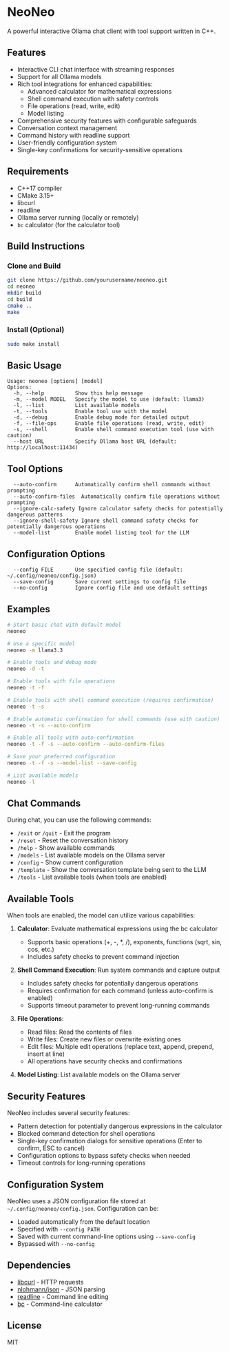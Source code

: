 # NeoNeo

A powerful interactive Ollama chat client with tool support written in C++.

## Features

- Interactive CLI chat interface with streaming responses
- Support for all Ollama models
- Rich tool integrations for enhanced capabilities:
  - Advanced calculator for mathematical expressions
  - Shell command execution with safety controls
  - File operations (read, write, edit)
  - Model listing
- Comprehensive security features with configurable safeguards
- Conversation context management
- Command history with readline support
- User-friendly configuration system
- Single-key confirmations for security-sensitive operations

## Requirements

- C++17 compiler
- CMake 3.15+
- libcurl
- readline
- Ollama server running (locally or remotely)
- `bc` calculator (for the calculator tool)

## Build Instructions

### Clone and Build

```bash
git clone https://github.com/yourusername/neoneo.git
cd neoneo
mkdir build
cd build
cmake ..
make
```

### Install (Optional)

```bash
sudo make install
```

## Basic Usage

```
Usage: neoneo [options] [model]
Options:
  -h, --help          Show this help message
  -m, --model MODEL   Specify the model to use (default: llama3)
  -l, --list          List available models
  -t, --tools         Enable tool use with the model
  -d, --debug         Enable debug mode for detailed output
  -f, --file-ops      Enable file operations (read, write, edit)
  -s, --shell         Enable shell command execution tool (use with caution)
  --host URL          Specify Ollama host URL (default: http://localhost:11434)
```

## Tool Options

```
  --auto-confirm      Automatically confirm shell commands without prompting
  --auto-confirm-files  Automatically confirm file operations without prompting
  --ignore-calc-safety Ignore calculator safety checks for potentially dangerous patterns
  --ignore-shell-safety Ignore shell command safety checks for potentially dangerous operations
  --model-list        Enable model listing tool for the LLM
```

## Configuration Options

```
  --config FILE       Use specified config file (default: ~/.config/neoneo/config.json)
  --save-config       Save current settings to config file
  --no-config         Ignore config file and use default settings
```

## Examples

```bash
# Start basic chat with default model
neoneo

# Use a specific model
neoneo -m llama3.3

# Enable tools and debug mode
neoneo -d -t

# Enable tools with file operations
neoneo -t -f

# Enable tools with shell command execution (requires confirmation)
neoneo -t -s

# Enable automatic confirmation for shell commands (use with caution)
neoneo -t -s --auto-confirm

# Enable all tools with auto-confirmation
neoneo -t -f -s --auto-confirm --auto-confirm-files

# Save your preferred configuration
neoneo -t -f -s --model-list --save-config

# List available models
neoneo -l
```

## Chat Commands

During chat, you can use the following commands:

- `/exit` or `/quit` - Exit the program
- `/reset` - Reset the conversation history
- `/help` - Show available commands
- `/models` - List available models on the Ollama server
- `/config` - Show current configuration
- `/template` - Show the conversation template being sent to the LLM
- `/tools` - List available tools (when tools are enabled)

## Available Tools

When tools are enabled, the model can utilize various capabilities:

1. **Calculator**: Evaluate mathematical expressions using the bc calculator
   - Supports basic operations (+, -, *, /), exponents, functions (sqrt, sin, cos, etc.)
   - Includes safety checks to prevent command injection

2. **Shell Command Execution**: Run system commands and capture output 
   - Includes safety checks for potentially dangerous operations
   - Requires confirmation for each command (unless auto-confirm is enabled)
   - Supports timeout parameter to prevent long-running commands

3. **File Operations**:
   - Read files: Read the contents of files
   - Write files: Create new files or overwrite existing ones
   - Edit files: Multiple edit operations (replace text, append, prepend, insert at line)
   - All operations have security checks and confirmations

4. **Model Listing**: List available models on the Ollama server

## Security Features

NeoNeo includes several security features:

- Pattern detection for potentially dangerous expressions in the calculator
- Blocked command detection for shell operations
- Single-key confirmation dialogs for sensitive operations (Enter to confirm, ESC to cancel)
- Configuration options to bypass safety checks when needed
- Timeout controls for long-running operations

## Configuration System

NeoNeo uses a JSON configuration file stored at `~/.config/neoneo/config.json`. Configuration can be:

- Loaded automatically from the default location
- Specified with `--config PATH`
- Saved with current command-line options using `--save-config`
- Bypassed with `--no-config`

## Dependencies

- [libcurl](https://curl.haxx.se/libcurl/) - HTTP requests
- [nlohmann/json](https://github.com/nlohmann/json) - JSON parsing
- [readline](https://tiswww.case.edu/php/chet/readline/rltop.html) - Command line editing
- [bc](https://www.gnu.org/software/bc/) - Command-line calculator

## License

MIT